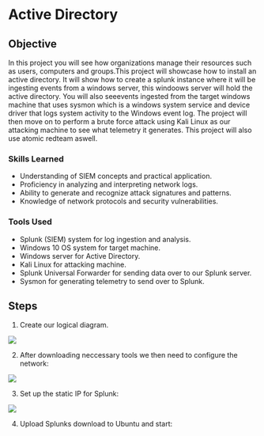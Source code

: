 # Active Directory

## Objective
In this project you will see how organizations manage their resources such as
users, computers and groups.This project will showcase how to install an active 
directory. It will show how to create a splunk instance where it will be 
ingesting events from a windows server, this windoows server will hold the active 
directory. You will also seeevents ingested from the target windows machine that
uses sysmon which is a windows system service and device driver that logs system 
activity to the Windows event log. The project will then move on to perform a
brute force attack using Kali Linux as our attacking machine to see what telemetry 
it generates. This project will also use atomic redteam aswell.



### Skills Learned

- Understanding of SIEM concepts and practical application.
- Proficiency in analyzing and interpreting network logs.
- Ability to generate and recognize attack signatures and patterns.
- Knowledge of network protocols and security vulnerabilities.


### Tools Used

- Splunk (SIEM) system for log ingestion and analysis.
- Windows 10 OS system for target machine.
- Windows server for Active Directory.
- Kali Linux for attacking machine.
- Splunk Universal Forwarder for sending data over to our Splunk server.
- Sysmon for generating telemetry to send over to Splunk.
  
## Steps

1. Create our logical diagram.

<a href="https://github.com/FrancisDunne/Active_Directory/blob/main/Diagram.pdf" download>
    <img src="https://img.shields.io/badge/-Logical%20Diagram-0000FF?style=for-the-badge" />
</a>

2. After downloading neccessary tools we then need to configure the network:

<a href="https://github.com/FrancisDunne/Active_Directory/blob/main/Nat%20Network%20setup.png">
    <img src="https://img.shields.io/badge/-NAT%20Network%20Setup-0000FF?style=for-the-badge" />
</a>

3. Set up the static IP for Splunk:

<a href="https://github.com/FrancisDunne/Active_Directory/blob/main/Static%20IP%20for%20Splunk.png">
    <img src="https://img.shields.io/badge/-Static%20IP%20for%20Splunk%20Server-0000FF?style=for-the-badge" />
</a>

4. Upload Splunks download to Ubuntu and start:


